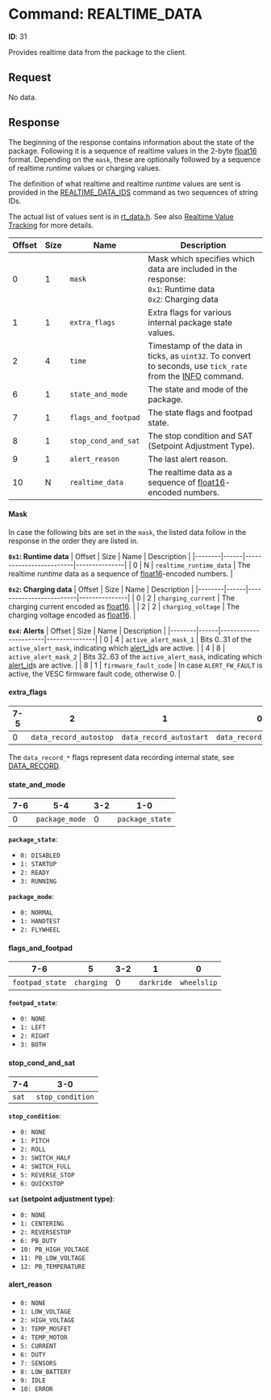 # Command: REALTIME_DATA

**ID**: 31

Provides realtime data from the package to the client.

## Request

No data.

## Response

The beginning of the response contains information about the state of the package. Following it is a sequence of realtime values in the 2-byte [float16](float16.md) format. Depending on the `mask`, these are optionally followed by a sequence of realtime _runtime_ values or charging values.

The definition of what realtime and realtime _runtime_ values are sent is provided in the [REALTIME_DATA_IDS](REALTIME_DATA_IDS.md) command as two sequences of string IDs.

The actual list of values sent is in [rt_data.h](/src/rt_data.h). See also [Realtime Value Tracking](../realtime_value_tracking.md) for more details.

| Offset | Size | Name                  | Description   |
|--------|------|-----------------------|---------------|
| 0      | 1    | `mask`                | Mask which specifies which data are included in the response:<br> `0x1`: Runtime data<br> `0x2`: Charging data |
| 1      | 1    | `extra_flags`         | Extra flags for various internal package state values. |
| 2      | 4    | `time`                | Timestamp of the data in ticks, as `uint32`. To convert to seconds, use `tick_rate` from the [INFO](INFO.md) command. |
| 6      | 1    | `state_and_mode`      | The state and mode of the package. |
| 7      | 1    | `flags_and_footpad`   | The state flags and footpad state. |
| 8      | 1    | `stop_cond_and_sat`   | The stop condition and SAT (Setpoint Adjustment Type). |
| 9      | 1    | `alert_reason`        | The last alert reason. |
| 10     | N    | `realtime_data`       | The realtime data as a sequence of [float16](float16.md)-encoded numbers. |

#### Mask

In case the following bits are set in the `mask`, the listed data follow in the response in the order they are listed in.

**`0x1`: Runtime data**
| Offset | Size | Name                    | Description   |
|--------|------|-------------------------|---------------|
| 0      | N    | `realtime_runtime_data` | The realtime _runtime_ data as a sequence of [float16](float16.md)-encoded numbers. |

**`0x2`: Charging data**
| Offset | Size | Name                    | Description   |
|--------|------|-------------------------|---------------|
| 0      | 2    | `charging_current` | The charging current encoded as [float16](float16.md). |
| 2      | 2    | `charging_voltage` | The charging voltage encoded as [float16](float16.md). |

**`0x4`: Alerts**
| Offset | Size | Name                  | Description   |
|--------|------|-----------------------|---------------|
| 0      | 4    | `active_alert_mask_1` | Bits 0..31 of the `active_alert_mask`, indicating which [alert_id](alert_id.md)s are active. |
| 4      | 8    | `active_alert_mask_2` | Bits 32..63 of the `active_alert_mask`, indicating which [alert_id](alert_id.md)s are active. |
| 8      | 1    | `firmware_fault_code` | In case `ALERT_FW_FAULT` is active, the VESC firmware fault code, otherwise 0. |

#### extra_flags

| 7-5 |                      2 |                       1 |                       0 |
|-----|------------------------|-------------------------|-------------------------|
|   0 | `data_record_autostop` | `data_record_autostart` | `data_record_recording` |

The `data_record_*` flags represent data recording internal state, see [DATA_RECORD](DATA_RECORD.md).

#### state_and_mode

| 7-6 |            5-4 | 3-2 |             1-0 |
|-----|----------------|-----|-----------------|
|   0 | `package_mode` |   0 | `package_state` |

**`package_state`**:
- `0: DISABLED`
- `1: STARTUP`
- `2: READY`
- `3: RUNNING`

**`package_mode`**:
- `0: NORMAL`
- `1: HANDTEST`
- `2: FLYWHEEL`

#### flags_and_footpad

|             7-6 |          5 | 3-2 |          1 |           0 |
|-----------------|------------|-----|------------|-------------|
| `footpad_state` | `charging` |   0 | `darkride` | `wheelslip` |

**`footpad_state`**:
- `0: NONE`
- `1: LEFT`
- `2: RIGHT`
- `3: BOTH`

#### stop_cond_and_sat

|   7-4 |              3-0 |
|-------|------------------|
| `sat` | `stop_condition` |

**`stop_condition`**:
- `0: NONE`
- `1: PITCH`
- `2: ROLL`
- `3: SWITCH_HALF`
- `4: SWITCH_FULL`
- `5: REVERSE_STOP`
- `6: QUICKSTOP`

**`sat` (setpoint adjustment type)**:
- `0: NONE`
- `1: CENTERING`
- `2: REVERSESTOP`
- `6: PB_DUTY`
- `10: PB_HIGH_VOLTAGE`
- `11: PB_LOW_VOLTAGE`
- `12: PB_TEMPERATURE`

#### alert_reason

- `0: NONE`
- `1: LOW_VOLTAGE`
- `2: HIGH_VOLTAGE`
- `3: TEMP_MOSFET`
- `4: TEMP_MOTOR`
- `5: CURRENT`
- `6: DUTY`
- `7: SENSORS`
- `8: LOW_BATTERY`
- `9: IDLE`
- `10: ERROR`
